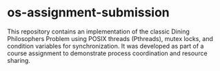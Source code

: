 # os-assignment-submission
This repository contains an implementation of the classic Dining Philosophers Problem using POSIX threads (Pthreads), mutex locks, and condition variables for synchronization. It was developed as part of a course assignment to demonstrate process coordination and resource sharing.
